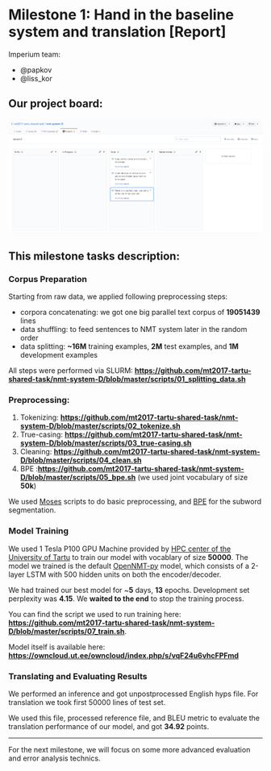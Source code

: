 # Milestone 1: Hand in the baseline system and translation  [Report]
Imperium team:
 * @papkov
 * @liss_kor
 
## Our project board:
![screen1](https://raw.githubusercontent.com/mt2017-tartu-shared-task/nmt-system-D/master/reports/pboard1.png)


## This milestone tasks description:
### Corpus Preparation
Starting from raw data, we applied following preprocessing steps:
* corpora concatenating: we got one big parallel text corpus of __19051439__ lines 
* data shuffling: to feed sentences to NMT system later in the random order  
* data splitting: __~16M__ training examples, __2M__ test examples, and __1M__ development examples

All steps were performed via SLURM: __https://github.com/mt2017-tartu-shared-task/nmt-system-D/blob/master/scripts/01_splitting_data.sh__

### Preprocessing:
1. Tokenizing: __https://github.com/mt2017-tartu-shared-task/nmt-system-D/blob/master/scripts/02_tokenize.sh__
2. True-casing: __https://github.com/mt2017-tartu-shared-task/nmt-system-D/blob/master/scripts/03_true-casing.sh__
3. Cleaning: __https://github.com/mt2017-tartu-shared-task/nmt-system-D/blob/master/scripts/04_clean.sh__
4. BPE :__https://github.com/mt2017-tartu-shared-task/nmt-system-D/blob/master/scripts/05_bpe.sh__ (we used joint vocabulary of size __50k__)

We used [Moses](http://www.statmt.org/moses/) scripts to do basic preprocessing, and [BPE](https://github.com/rsennrich/subword-nmt) for the subword segmentation. 

### Model Training
We used 1 Tesla P100 GPU Machine provided by [HPC center of the University of Tartu](https://www.hpc.ut.ee/en_US/web/guest/home) to train our model with vocablary of size __50000__. The model we trained is the default [OpenNMT-py](https://github.com/OpenNMT/OpenNMT-py) model, which consists of a 2-layer LSTM with 500 hidden units on both the encoder/decoder.

We had trained our best model for ~__5__ days, __13__ epochs. Development set perplexity was __4.15__. We __waited to the end__ to stop the training process. 

You can find the script we used to run training here: __https://github.com/mt2017-tartu-shared-task/nmt-system-D/blob/master/scripts/07_train.sh__.

Model itself is available here: __https://owncloud.ut.ee/owncloud/index.php/s/vqF24u6vhcFPFmd__

### Translating and Evaluating Results
We performed an inference and got unpostprocessed English hyps file. 
For translation we took first 50000 lines of test set.

We used this file, processed reference file, and BLEU metric to evaluate the translation performance of our model, and got __34.92__ points.

_________________________________________________________________________________________________________________
For the next milestone, we will focus on some more advanced evaluation and error analysis technics.    
